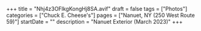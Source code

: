 +++
title = "Nhj4z3OFlkgKongHj8SA.avif"
draft = false
tags = ["Photos"]
categories = ["Chuck E. Cheese's"]
pages = ["Nanuet, NY (250 West Route 59)"]
startDate = ""
description = "Nanuet Exterior (March 2023)"
+++
